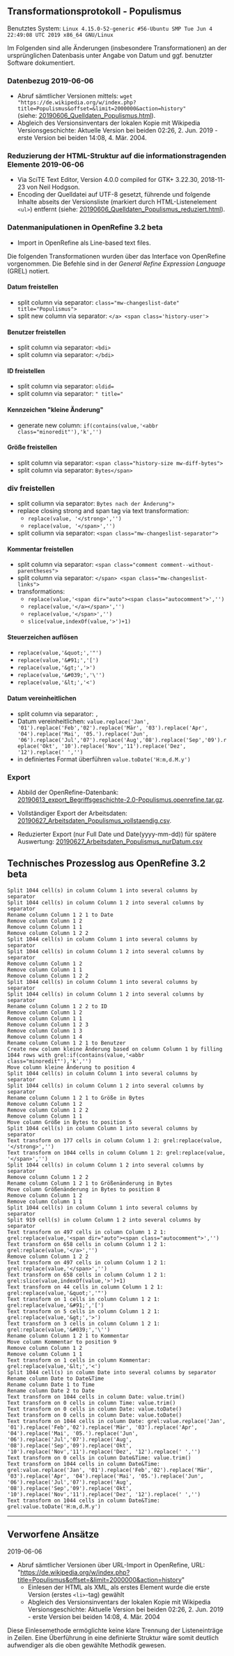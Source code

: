 ## Transformationsprotokoll - Populismus

Benutztes System: `Linux 4.15.0-52-generic #56-Ubuntu SMP Tue Jun 4 22:49:08 UTC 2019 x86_64 GNU/Linux`

Im Folgenden sind alle Änderungen (insbesondere Transformationen) an der ursprünglichen Datenbasis unter Angabe von Datum und ggf. benutzter Software dokumentiert. 

### Datenbezug 2019-06-06
* Abruf sämtlicher Versionen mittels: `wget "https://de.wikipedia.org/w/index.php?title=Populismus&offset=&limit=2000000&action=history"`  
(siehe: [20190606_Quelldaten_Populismus.html](https://github.com/krugbuild/wiki-pop-quelle/blob/MAP/01_Quelldaten/20190606_Quelldaten_Populismus.html)).
* Abgleich des Versionsinventars der lokalen Kopie mit Wikipedia Versionsgeschichte: Aktuelle Version bei beiden 02:26, 2. Jun. 2019‎ - erste Version bei beiden 14:08, 4. Mär. 2004‎. 

### Reduzierung der HTML-Struktur auf die informationstragenden Elemente 2019-06-06

* Via SciTE
  Text Editor, Version 4.0.0 compiled for GTK+ 3.22.30, 2018-11-23
  von Neil Hodgson.
* Encoding der Quelldatei auf UTF-8 gesetzt, führende und folgende Inhalte abseits der Versionsliste (markiert durch HTML-Listenelement `<ul>`) entfernt (siehe: [20190606_Quelldaten_Populismus_reduziert.html](https://github.com/krugbuild/wiki-pop-quelle/blob/MAP/01_Quelldaten/20190606_Quelldaten_Populismus_reduziert.html)).

### Datenmanipulationen in OpenRefine 3.2 beta

- Import in OpenRefine als Line-based text files.

Die folgenden Transformationen wurden über das Interface von OpenRefine vorgenommen. Die Befehle sind in der *General Refine Expression Language* (GREL) notiert.

#### Datum freistellen

* split column via separator: `class="mw-changeslist-date" title="Populismus">`
* split new column via separator: `</a>‎ <span class='history-user'>`

#### Benutzer freistellen
* split column via separator: `<bdi>`
* split column via separator: `</bdi>`

#### ID freistellen
* split column via separator: `oldid=`
* split column via separator: `" title="`

#### Kennzeichen "kleine Änderung" 
* generate new column: `if(contains(value,'<abbr class="minoredit"'),'k','')`

#### Größe freistellen
* split column via separator: `<span class="history-size mw-diff-bytes">`
* split column via separator: `Bytes</span>`

### div freistellen
* split coliumn via separator: `Bytes nach der Änderung">`
* replace closing strong and span tag via text transformation: 
	* `replace(value, '</strong>','')`
	* `replace(value, '</span>','')`
* split coliumn via separator: `<span class="mw-changeslist-separator">`

#### Kommentar freistellen
* split column via separator: `<span class="comment comment--without-parentheses">`
* split column via separator: `</span> <span class="mw-changeslist-links">`
* transformations:
	* `replace(value,'<span dir="auto"><span class="autocomment">','')`
	* `replace(value,'</a></span>','')`
	* `replace(value,'</span>','')`
	* `slice(value,indexOf(value,'>')+1)`

#### Steuerzeichen auflösen
* `replace(value,'&quot;','"')`
* `replace(value,'&#91;','[')`
* `replace(value,'&gt;','>')`
* `replace(value,'&#039;','\'')`
* `replace(value,'&lt;','<')`

#### Datum vereinheitlichen
* split column via separator: `,`
* Datum vereinheitlichen: `value.replace('Jan', '01').replace('Feb','02').replace('Mär', '03').replace('Apr', '04').replace('Mai', '05.').replace('Jun', '06').replace('Jul','07').replace('Aug','08').replace('Sep','09').replace('Okt', '10').replace('Nov','11').replace('Dez', '12').replace(' ','')`
* in definiertes Format überführen `value.toDate('H:m,d.M.y')`

### Export

- Abbild der OpenRefine-Datenbank: [20190613_export_Begriffsgeschichte-2.0-Populismus.openrefine.tar.gz](https://github.com/krugbuild/wiki-pop-quelle/blob/MAP/01_Quelldaten/20190613_export_Begriffsgeschichte-2.0-Populismus.openrefine.tar.gz).

- Vollständiger Export der Arbeitsdaten: [20190627_Arbeitsdaten_Populismus_vollstaendig.csv](https://github.com/krugbuild/wiki-pop-quelle/blob/MAP/01_Quelldaten/20190627_Arbeitsdaten_Populismus_vollstaendig.csv).

- Reduzierter Export (nur Full Date und Date(yyyy-mm-dd)) für spätere Auswertung: [20190627_Arbeitsdaten_Populismus_nurDatum.csv](https://github.com/krugbuild/wiki-pop-quelle/blob/MAP/01_Quelldaten/20190627_Arbeitsdaten_Populismus_nurDatum.csv)
  					

## Technisches Prozesslog aus OpenRefine 3.2 beta

	Split 1044 cell(s) in column Column 1 into several columns by separator
	Split 1044 cell(s) in column Column 1 2 into several columns by separator
	Rename column Column 1 2 1 to Date
	Remove column Column 1 2
	Remove column Column 1 1
	Remove column Column 1 2 2
	Split 1044 cell(s) in column Column 1 into several columns by separator
	Split 1044 cell(s) in column Column 1 2 into several columns by separator
	Remove column Column 1 2
	Remove column Column 1 1
	Remove column Column 1 2 2
	Split 1044 cell(s) in column Column 1 into several columns by separator
	Split 1044 cell(s) in column Column 1 2 into several columns by separator
	Rename column Column 1 2 2 to ID
	Remove column Column 1 2
	Remove column Column 1 1
	Remove column Column 1 2 3
	Remove column Column 1 3
	Remove column Column 1 4
	Rename column Column 1 2 1 to Benutzer
	Create new column kleine Änderung based on column Column 1 by filling 1044 rows with grel:if(contains(value,'<abbr class="minoredit"'),'k','')
	Move column kleine Änderung to position 4
	Split 1044 cell(s) in column Column 1 into several columns by separator
	Split 1044 cell(s) in column Column 1 2 into several columns by separator
	Rename column Column 1 2 1 to Größe in Bytes
	Remove column Column 1 2
	Remove column Column 1 2 2
	Remove column Column 1 1
	Move column Größe in Bytes to position 5
	Split 1044 cell(s) in column Column 1 into several columns by separator
	Text transform on 177 cells in column Column 1 2: grel:replace(value, '</strong>','')
	Text transform on 1044 cells in column Column 1 2: grel:replace(value, '</span>','')
	Split 1044 cell(s) in column Column 1 2 into several columns by separator
	Remove column Column 1 2 2
	Rename column Column 1 2 1 to Größenänderung in Bytes
	Move column Größenänderung in Bytes to position 8
	Remove column Column 1 2
	Remove column Column 1 1
	Split 1044 cell(s) in column Column 1 into several columns by separator
	Split 919 cell(s) in column Column 1 2 into several columns by separator
	Text transform on 497 cells in column Column 1 2 1: grel:replace(value,'<span dir="auto"><span class="autocomment">','')
	Text transform on 658 cells in column Column 1 2 1: grel:replace(value,'</a>','')
	Remove column Column 1 2 2
	Text transform on 497 cells in column Column 1 2 1: grel:replace(value,'</span>','')
	Text transform on 658 cells in column Column 1 2 1: grel:slice(value,indexOf(value,'>')+1)
	Text transform on 44 cells in column Column 1 2 1: grel:replace(value,'&quot;','"')
	Text transform on 1 cells in column Column 1 2 1: grel:replace(value,'&#91;','[')
	Text transform on 5 cells in column Column 1 2 1: grel:replace(value,'&gt;','>')
	Text transform on 3 cells in column Column 1 2 1: grel:replace(value,'&#039;','\'')
	Rename column Column 1 2 1 to Kommentar
	Move column Kommentar to position 9
	Remove column Column 1 2
	Remove column Column 1 1
	Text transform on 1 cells in column Kommentar: grel:replace(value,'&lt;','<')
	Split 1044 cell(s) in column Date into several columns by separator
	Rename column Date to Date&Time
	Rename column Date 1 to Time
	Rename column Date 2 to Date
	Text transform on 1044 cells in column Date: value.trim()
	Text transform on 0 cells in column Time: value.trim()
	Text transform on 0 cells in column Date: value.toDate()
	Text transform on 0 cells in column Date: value.toDate()
	Text transform on 1044 cells in column Date: grel:value.replace('Jan', '01').replace('Feb','02').replace('Mär', '03').replace('Apr', '04').replace('Mai', '05.').replace('Jun', '06').replace('Jul','07').replace('Aug', '08').replace('Sep','09').replace('Okt', '10').replace('Nov','11').replace('Dez', '12').replace(' ','')
	Text transform on 0 cells in column Date&Time: value.trim()
	Text transform on 1044 cells in column Date&Time: grel:value.replace('Jan', '01').replace('Feb','02').replace('Mär', '03').replace('Apr', '04').replace('Mai', '05.').replace('Jun', '06').replace('Jul','07').replace('Aug', '08').replace('Sep','09').replace('Okt', '10').replace('Nov','11').replace('Dez', '12').replace(' ','')
	Text transform on 1044 cells in column Date&Time: grel:value.toDate('H:m,d.M.y')

---

## Verworfene Ansätze
2019-06-06

* Abruf sämtlicher Versionen über URL-Import in OpenRefine, URL: "https://de.wikipedia.org/w/index.php?title=Populismus&offset=&limit=2000000&action=history"
	* Einlesen der HTML als XML, als erstes Element wurde die erste Version (erstes `<li>`-tag) gewählt
	* Abgleich des Versionsinventars der lokalen Kopie mit Wikipedia Versionsgeschichte: Aktuelle Version bei beiden 02:26, 2. Jun. 2019‎ - erste Version bei beiden 14:08, 4. Mär. 2004‎ 

Diese Einlesemethode ermöglichte keine klare Trennung der Listeneinträge in Zeilen. Eine Überführung in eine definierte Struktur wäre somit deutlich aufwendiger als die oben gewählte Methodik gewesen.
